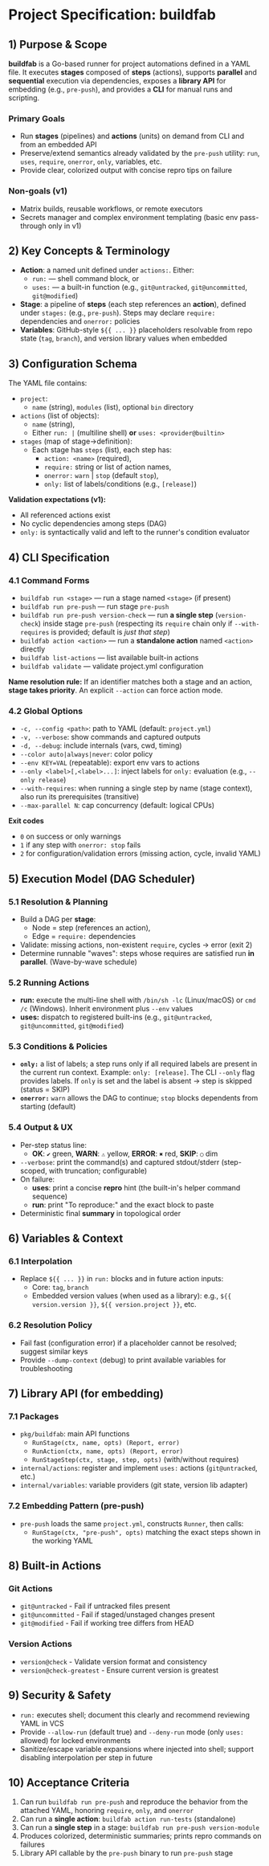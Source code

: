 # Project Specification: buildfab

## 1) Purpose & Scope

**buildfab** is a Go-based runner for project automations defined in a YAML file. It executes **stages** composed of **steps** (actions), supports **parallel** and **sequential** execution via dependencies, exposes a **library API** for embedding (e.g., `pre-push`), and provides a **CLI** for manual runs and scripting.

### Primary Goals

* Run **stages** (pipelines) and **actions** (units) on demand from CLI and from an embedded API
* Preserve/extend semantics already validated by the `pre-push` utility: `run`, `uses`, `require`, `onerror`, `only`, variables, etc.
* Provide clear, colorized output with concise repro tips on failure

### Non-goals (v1)

* Matrix builds, reusable workflows, or remote executors
* Secrets manager and complex environment templating (basic env pass-through only in v1)

## 2) Key Concepts & Terminology

* **Action**: a named unit defined under `actions:`. Either:
  * `run:` — shell command block, or
  * `uses:` — a built-in function (e.g., `git@untracked`, `git@uncommitted`, `git@modified`)
* **Stage**: a pipeline of **steps** (each step references an **action**), defined under `stages:` (e.g., `pre-push`). Steps may declare `require:` dependencies and `onerror:` policies
* **Variables**: GitHub-style `${{ ... }}` placeholders resolvable from repo state (`tag`, `branch`), and version library values when embedded

## 3) Configuration Schema

The YAML file contains:

* `project`:
  * `name` (string), `modules` (list), optional `bin` directory
* `actions` (list of objects):
  * `name` (string),
  * Either `run: |` (multiline shell) **or** `uses: <provider@builtin>`
* `stages` (map of stage→definition):
  * Each stage has `steps` (list), each step has:
    * `action: <name>` (required),
    * `require:` string or list of action names,
    * `onerror:` `warn` | `stop` (default `stop`),
    * `only:` list of labels/conditions (e.g., `[release]`)

**Validation expectations (v1):**
* All referenced actions exist
* No cyclic dependencies among steps (DAG)
* `only:` is syntactically valid and left to the runner's condition evaluator

## 4) CLI Specification

### 4.1 Command Forms

* `buildfab run <stage>` — run a stage named `<stage>` (if present)
* `buildfab run pre-push` — run stage `pre-push`
* `buildfab run pre-push version-check` — run **a single step** (`version-check`) inside stage `pre-push` (respecting its `require` chain only if `--with-requires` is provided; default is *just that step*)
* `buildfab action <action>` — run a **standalone action** named `<action>` directly
* `buildfab list-actions` — list available built-in actions
* `buildfab validate` — validate project.yml configuration

**Name resolution rule:** If an identifier matches both a stage and an action, **stage takes priority**. An explicit `--action` can force action mode.

### 4.2 Global Options

* `-c, --config <path>`: path to YAML (default: `project.yml`)
* `-v, --verbose`: show commands and captured outputs
* `-d, --debug`: include internals (vars, cwd, timing)
* `--color auto|always|never`: color policy
* `--env KEY=VAL` (repeatable): export env vars to actions
* `--only <label>[,<label>...]`: inject labels for `only:` evaluation (e.g., `--only release`)
* `--with-requires`: when running a single step by name (stage context), also run its prerequisites (transitive)
* `--max-parallel N`: cap concurrency (default: logical CPUs)

**Exit codes**
* `0` on success or only warnings
* `1` if any step with `onerror: stop` fails
* `2` for configuration/validation errors (missing action, cycle, invalid YAML)

## 5) Execution Model (DAG Scheduler)

### 5.1 Resolution & Planning

* Build a DAG per **stage**:
  * Node = step (references an action),
  * Edge = `require:` dependencies
* Validate: missing actions, non-existent `require`, cycles → error (exit 2)
* Determine runnable "waves": steps whose requires are satisfied run **in parallel**. (Wave-by-wave schedule)

### 5.2 Running Actions

* **run:** execute the multi-line shell with `/bin/sh -lc` (Linux/macOS) or `cmd /c` (Windows). Inherit environment plus `--env` values
* **uses:** dispatch to registered built-ins (e.g., `git@untracked`, `git@uncommitted`, `git@modified`)

### 5.3 Conditions & Policies

* **`only:`** a list of labels; a step runs only if all required labels are present in the current run context. Example: `only: [release]`. The CLI `--only` flag provides labels. If `only` is set and the label is absent → step is skipped (status = SKIP)
* **`onerror:`** `warn` allows the DAG to continue; `stop` blocks dependents from starting (default)

### 5.4 Output & UX

* Per-step status line:
  * **OK**: `✔` green, **WARN**: `⚠` yellow, **ERROR**: `✖` red, **SKIP**: `○` dim
* `--verbose`: print the command(s) and captured stdout/stderr (step-scoped, with truncation; configurable)
* On failure:
  * **uses**: print a concise **repro** hint (the built-in's helper command sequence)
  * **run**: print "To reproduce:" and the exact block to paste
* Deterministic final **summary** in topological order

## 6) Variables & Context

### 6.1 Interpolation

* Replace `${{ ... }}` in `run:` blocks and in future action inputs:
  * Core: `tag`, `branch`
  * Embedded version values (when used as a library): e.g., `${{ version.version }}`, `${{ version.project }}`, etc.

### 6.2 Resolution Policy

* Fail fast (configuration error) if a placeholder cannot be resolved; suggest similar keys
* Provide `--dump-context` (debug) to print available variables for troubleshooting

## 7) Library API (for embedding)

### 7.1 Packages

* `pkg/buildfab`: main API functions
  * `RunStage(ctx, name, opts) (Report, error)`
  * `RunAction(ctx, name, opts) (Report, error)`
  * `RunStageStep(ctx, stage, step, opts)` (with/without requires)
* `internal/actions`: register and implement `uses:` actions (`git@untracked`, etc.)
* `internal/variables`: variable providers (git state, version lib adapter)

### 7.2 Embedding Pattern (pre-push)

* `pre-push` loads the same `project.yml`, constructs `Runner`, then calls:
  * `RunStage(ctx, "pre-push", opts)`
    matching the exact steps shown in the working YAML

## 8) Built-in Actions

### Git Actions
- `git@untracked` - Fail if untracked files present
- `git@uncommitted` - Fail if staged/unstaged changes present  
- `git@modified` - Fail if working tree differs from HEAD

### Version Actions
- `version@check` - Validate version format and consistency
- `version@check-greatest` - Ensure current version is greatest

## 9) Security & Safety

* `run:` executes shell; document this clearly and recommend reviewing YAML in VCS
* Provide `--allow-run` (default true) and `--deny-run` mode (only `uses:` allowed) for locked environments
* Sanitize/escape variable expansions where injected into shell; support disabling interpolation per step in future

## 10) Acceptance Criteria

1. Can run `buildfab run pre-push` and reproduce the behavior from the attached YAML, honoring `require`, `only`, and `onerror`
2. Can run a **single action**: `buildfab action run-tests` (standalone)
3. Can run a **single step** in a stage: `buildfab run pre-push version-module`
4. Produces colorized, deterministic summaries; prints repro commands on failures
5. Library API callable by the `pre-push` binary to run `pre-push` stage
